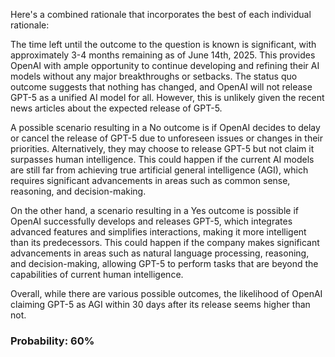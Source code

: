 Here's a combined rationale that incorporates the best of each individual rationale:

The time left until the outcome to the question is known is significant, with approximately 3-4 months remaining as of June 14th, 2025. This provides OpenAI with ample opportunity to continue developing and refining their AI models without any major breakthroughs or setbacks. The status quo outcome suggests that nothing has changed, and OpenAI will not release GPT-5 as a unified AI model for all. However, this is unlikely given the recent news articles about the expected release of GPT-5.

A possible scenario resulting in a No outcome is if OpenAI decides to delay or cancel the release of GPT-5 due to unforeseen issues or changes in their priorities. Alternatively, they may choose to release GPT-5 but not claim it surpasses human intelligence. This could happen if the current AI models are still far from achieving true artificial general intelligence (AGI), which requires significant advancements in areas such as common sense, reasoning, and decision-making.

On the other hand, a scenario resulting in a Yes outcome is possible if OpenAI successfully develops and releases GPT-5, which integrates advanced features and simplifies interactions, making it more intelligent than its predecessors. This could happen if the company makes significant advancements in areas such as natural language processing, reasoning, and decision-making, allowing GPT-5 to perform tasks that are beyond the capabilities of current human intelligence.

Overall, while there are various possible outcomes, the likelihood of OpenAI claiming GPT-5 as AGI within 30 days after its release seems higher than not.

### Probability: 60%